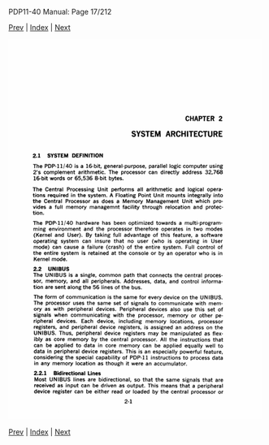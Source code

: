 PDP11-40 Manual: Page 17/212

[Prev](pdp11-40-000016.html) | [Index](index.html) | [Next](pdp11-40-000018.html)

![](pdp11-40-000017.gif)

[Prev](pdp11-40-000016.html) | [Index](index.html) | [Next](pdp11-40-000018.html)

